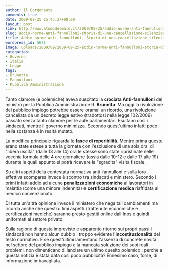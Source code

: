 ```yaml
---
author: Il Gorgonauta
comments: true
date: 2009-09-25 15:45:27+00:00
layout: post
link: http://www.atomodelmale.it/2009/09/25/addio-norme-anti-fannulloni-storia-di-una-cancellazione-silenziosa/
slug: addio-norme-anti-fannulloni-storia-di-una-cancellazione-silenziosa
title: Addio norme anti-fannulloni. Storia di una cancellazione silenziosa?
wordpress_id: 5671
image: uploads/2009/09/2009-09-25-addio-norme-anti-fannulloni-storia-di-una-cancellazione-silenziosa.jpg
categories:
- Governo
- Italia
- Legge
tags:
- Brunetta
- Fannulloni
- Pubblica Amministrazione
---
```


Tanto clamore (e polemiche) aveva suscitato la **crociata Anti-fannulloni** del ministro per la Pubblica Amministrazione R. **Brunetta**. Ma oggi la rivoluzione del pubblico impiego potrebbe essere oramai un ricordo, una rivoluzione cancellata da un decreto legge estivo (tradottosi nella legge 102/2009) passato senza tanto clamore per le aule parlamentari. Esultano così i sindacati, mentre il governo minimizza. Secondo quest'ultimo infatti poco nella sostanza è in realtà mutato.

La modifica principale riguarda le **fasce di reperibilità**. Mentre prima queste erano state estese a tutta la giornata con l'esclusione di una sola ora  di "libera uscita" (dalle 13 alle 14) ora le stesse sono state ripristinate nelle vecchia formula delle 4 ore giornaliere (ossia dalle 10-12 e dalle 17 alle 19) durante le quali appunto si potrà ricevere la "sgradita" visita fiscale.

Su altri aspetti della contestata normativa anti-fannulloni e sulla loro effettiva scomparsa invece è scontro tra sindacati e ministero. Secondo i primi infatti addio ad alcune **penalizzazioni economiche** ai lavoratori in malattia (come una minore indennità) e **certificazione medica** riaffidata al medico convenzionato.

Di tutta un'altra opinione invece il ministero che nega tali cambiamenti ma ricorda anche che questi ultimi aspetti (trattenute economiche e certificazioni mediche) saranno presto gestiti online dall'Inps e quindi uniformati al settore privato.

Sulla ragione di questa imprevisto e apparente ritorno sui propri passi i sindacati non hanno alcun dubbio : troppo evidente l'**incostituzionalità** del testo normativo. E se quest'ultimi lamentano l'assenza di concrete novità nel settore del pubblico impiego e la mancata soluzione dei suoi reali problemi, non dimenticano di lanciare un ultimo quesito polemico : perchè a questa notizia è stata data così poco pubblicità? Ennesimo caso, forse, di informazione imbavagliata.
